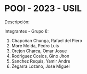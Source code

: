 # POOI - 2023 - USIL
Descripción:

Integrantes - Grupo 6:
1. Chapoñan Chunga, Rafael del Piero 
2. More Molda, Pedro Luis 
3. Orejon Charca, Omar Josue 
4. Rodriguez Cosios, Gino Jhon 
5. Sanchez Requis, Yamir Andre 
6. Zegarra Lozano, Jose Miguel 
